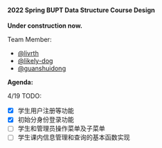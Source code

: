 #### 2022 Spring BUPT Data Structure Course Design

__Under construction now.__

Team Member:
- [@livrth](https://github.com/livrth)
- [@likely-dog](https://github.com/likely-dog)
- [@guanshuidong](https://github.com/guanshuidong)


__Agenda:__

4/19 TODO:
- [x] 学生用户注册等功能
- [x] 初始分身份登录功能
- [ ] 学生和管理员操作菜单及子菜单
- [ ] 学生课内信息管理和查询的基本函数实现
